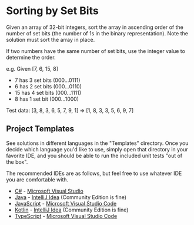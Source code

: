 # Sorting by Set Bits

Given an array of 32-bit integers, sort the array in ascending order of the number of set bits (the number of 1s in the binary representation). Note the solution must sort the array in place.

If two numbers have the same number of set bits, use the integer value to determine the order.

e.g. Given [7, 6, 15, 8]
- 7 has 3 set bits (000…0111)
- 6 has 2 set bits (000…0110)
- 15 has 4 set bits (000…1111)
- 8 has 1 set bit (000…1000)

Test data: [3, 8, 3, 6, 5, 7, 9, 1] => [1, 8, 3, 3, 5, 6, 9, 7]




## Project Templates

See solutions in different languages in the "Templates" directory. Once you decide which language you'd like to use,
simply open that directory in your favorite IDE, and you should be able to run the included unit tests "out of the box".

The recommended IDEs are as follows, but feel free to use whatever IDE you are comfortable with.

-   [C#](Templates/C#) - [Microsoft Visual Studio](https://visualstudio.microsoft.com/vs/community/)
-   [Java](Templates/Java) - [IntelliJ Idea](https://www.jetbrains.com/idea/download) (Community Edition is fine)
-   [JavaScript](Templates/JavaScript) - [Microsoft Visual Studio Code](https://code.visualstudio.com/)
-   [Kotlin](Templates/Kotlin) - [IntelliJ Idea](https://www.jetbrains.com/idea/download) (Community Edition is fine)
-   [TypeScript](Templates/TypeScript) - [Microsoft Visual Studio Code](https://code.visualstudio.com/)
